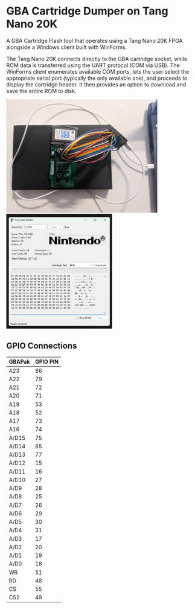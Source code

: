 # GBA Cartridge Dumper on Tang Nano 20K

A GBA Cartridge Flash tool that operates using a Tang Nano 20K FPGA alongside a Windows client built with WinForms.

The Tang Nano 20K connects directly to the GBA cartridge socket, while ROM data is transferred using the UART protocol (COM via USB). 
The WinForms client enumerates available COM ports, lets the user select the appropriate serial port (typically the only available one), 
and proceeds to display the cartridge header. It then provides an option to download and save the entire ROM to disk.

<p float="left">
  <img src="https://github.com/davidebarbieri/TangGbaFlash/blob/main/images/fpga.jpg?raw=true" alt="FPGA & Socket" width="400"/>
  <img src="https://github.com/davidebarbieri/TangGbaFlash/blob/main/images/client.png?raw=true" alt="Client" width="280"/>
</p>

## GPIO Connections


| GBAPak   | GPIO PIN |
| -------- | -------- |
| A23      | 86       |
| A22      | 79       |
| A21      | 72       |
| A20      | 71       |
| A19      | 53       |
| A18      | 52       |
| A17      | 73       |
| A16      | 74       |
| A/D15    | 75       |
| A/D14    | 85       |
| A/D13    | 77       |
| A/D12    | 15       |
| A/D11    | 16       |
| A/D10    | 27       |
| A/D9     | 28       |
| A/D8     | 25       |
| A/D7     | 26       |
| A/D6     | 29       |
| A/D5     | 30       |
| A/D4     | 31       |
| A/D3     | 17       |
| A/D2     | 20       |
| A/D1     | 19       |
| A/D0     | 18       |
| WR       | 51       |
| RD       | 48       |
| CS       | 55       |
| CS2      | 49       |
